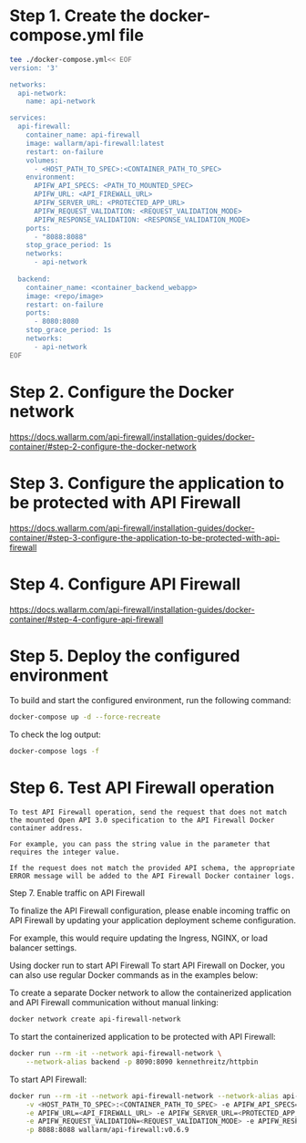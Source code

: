 # Step 1. Create the docker-compose.yml file
```sh
tee ./docker-compose.yml<< EOF
version: '3'

networks:
  api-network:
    name: api-network

services:
  api-firewall:
    container_name: api-firewall
    image: wallarm/api-firewall:latest
    restart: on-failure
    volumes:
      - <HOST_PATH_TO_SPEC>:<CONTAINER_PATH_TO_SPEC>
    environment:
      APIFW_API_SPECS: <PATH_TO_MOUNTED_SPEC>
      APIFW_URL: <API_FIREWALL_URL>
      APIFW_SERVER_URL: <PROTECTED_APP_URL>
      APIFW_REQUEST_VALIDATION: <REQUEST_VALIDATION_MODE>
      APIFW_RESPONSE_VALIDATION: <RESPONSE_VALIDATION_MODE>
    ports:
      - "8088:8088"
    stop_grace_period: 1s
    networks:
      - api-network
      
  backend:
    container_name: <container_backend_webapp>
    image: <repo/image>
    restart: on-failure
    ports:
      - 8080:8080
    stop_grace_period: 1s
    networks:
      - api-network
EOF
```
# Step 2. Configure the Docker network
https://docs.wallarm.com/api-firewall/installation-guides/docker-container/#step-2-configure-the-docker-network
# Step 3. Configure the application to be protected with API Firewall
https://docs.wallarm.com/api-firewall/installation-guides/docker-container/#step-3-configure-the-application-to-be-protected-with-api-firewall
# Step 4. Configure API Firewall
https://docs.wallarm.com/api-firewall/installation-guides/docker-container/#step-4-configure-api-firewall
# Step 5. Deploy the configured environment
To build and start the configured environment, run the following command:
```sh
docker-compose up -d --force-recreate
```
To check the log output:
```sh
docker-compose logs -f
```
# Step 6. Test API Firewall operation
```
To test API Firewall operation, send the request that does not match the mounted Open API 3.0 specification to the API Firewall Docker container address. 

For example, you can pass the string value in the parameter that requires the integer value.

If the request does not match the provided API schema, the appropriate ERROR message will be added to the API Firewall Docker container logs.
```
Step 7. Enable traffic on API Firewall

To finalize the API Firewall configuration, please enable incoming traffic on API Firewall by updating your application deployment scheme configuration. 

For example, this would require updating the Ingress, NGINX, or load balancer settings.

Using docker run to start API Firewall
To start API Firewall on Docker, you can also use regular Docker commands as in the examples below:

To create a separate Docker network to allow the containerized application and API Firewall communication without manual linking:
```sh
docker network create api-firewall-network
```
To start the containerized application to be protected with API Firewall:
```sh
docker run --rm -it --network api-firewall-network \
    --network-alias backend -p 8090:8090 kennethreitz/httpbin
```       
To start API Firewall:
```sh
docker run --rm -it --network api-firewall-network --network-alias api-firewall \
    -v <HOST_PATH_TO_SPEC>:<CONTAINER_PATH_TO_SPEC> -e APIFW_API_SPECS=<PATH_TO_MOUNTED_SPEC> \
    -e APIFW_URL=<API_FIREWALL_URL> -e APIFW_SERVER_URL=<PROTECTED_APP_URL> \
    -e APIFW_REQUEST_VALIDATION=<REQUEST_VALIDATION_MODE> -e APIFW_RESPONSE_VALIDATION=<RESPONSE_VALIDATION_MODE> \
    -p 8088:8088 wallarm/api-firewall:v0.6.9
```
